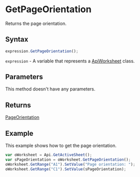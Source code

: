 # GetPageOrientation

Returns the page orientation.

## Syntax

```javascript
expression.GetPageOrientation();
```

`expression` - A variable that represents a [ApiWorksheet](../ApiWorksheet.md) class.

## Parameters

This method doesn't have any parameters.

## Returns

[PageOrientation](../../Enumeration/PageOrientation.md)

## Example

This example shows how to get the page orientation.

```javascript editor-xlsx
var oWorksheet = Api.GetActiveSheet();
var sPageOrientation = oWorksheet.GetPageOrientation();
oWorksheet.GetRange("A1").SetValue("Page orientation: ");
oWorksheet.GetRange("C1").SetValue(sPageOrientation);
```

